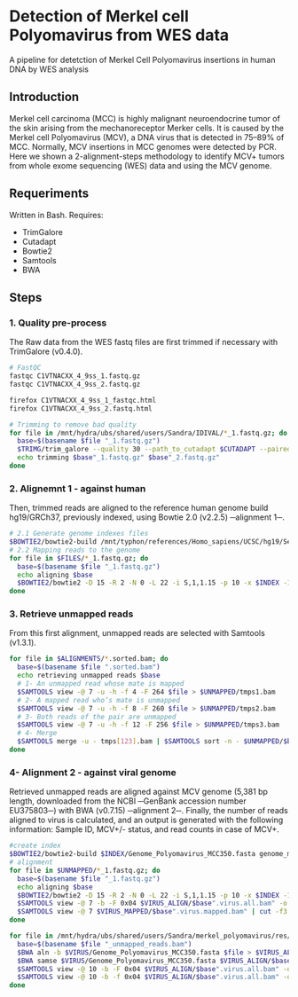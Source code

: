 # Detection of Merkel cell Polyomavirus from WES data
A pipeline for detetction of Merkel Cell Polyomavirus insertions in human DNA by WES analysis

## Introduction
Merkel cell carcinoma (MCC) is highly malignant neuroendocrine tumor of the skin arising from the mechanoreceptor Merker cells. It is caused by the Merkel cell Polyomavirus (MCV), a DNA virus that is detected in 75–89% of MCC. Normally, MCV insertions in MCC genomes were detected by PCR. Here we shown a 2-alignment-steps methodology to identify MCV+ tumors from whole exome sequencing (WES) data and using the MCV genome.

## Requeriments
Written in Bash.
Requires:
* TrimGalore
* Cutadapt
* Bowtie2
* Samtools
* BWA

## Steps
### 1. Quality pre-process
The Raw data from the WES fastq files are first trimmed if necessary with TrimGalore (v0.4.0).
```bash
# FastQC
fastqc C1VTNACXX_4_9ss_1.fastq.gz
fastqc C1VTNACXX_4_9ss_2.fastq.gz

firefox C1VTNACXX_4_9ss_1_fastqc.html
firefox C1VTNACXX_4_9ss_2.fastq.html

# Trimming to remove bad quality 
for file in /mnt/hydra/ubs/shared/users/Sandra/IDIVAL/*_1.fastq.gz; do 
  base=$(basename $file "_1.fastq.gz")
  $TRIMG/trim_galore --quality 30 --path_to_cutadapt $CUTADAPT --paired --trim1 -o $TRIMMED $FASTQ"/"$base"_1.fastq.gz" $FASTQ"/"$base"_2.fastq.gz"
  echo trimming $base"_1.fastq.gz" $base"_2.fastq.gz" 
done
```
### 2.  Alignemnt 1 - against human
Then, trimmed reads are aligned to the reference human genome build hg19/GRCh37, previously indexed, using Bowtie 2.0 (v2.2.5) ─alignment 1─. 
```bash
# 2.1 Generate genome indexes files
$BOWTIE2/bowtie2-build /mnt/typhon/references/Homo_sapiens/UCSC/hg19/Sequence/WholeGenomeFasta/genome.fa REF/hg19.example
# 2.2 Mapping reads to the genome
for file in $FILES/*_1.fastq.gz; do
  base=$(basename $file "_1.fastq.gz")
  echo aligning $base
  $BOWTIE2/bowtie2 -D 15 -R 2 -N 0 -L 22 -i S,1,1.15 -p 10 -x $INDEX -1 $FILES/$base"_1.fastq.gz" -2 $FILES/$base"_2.fastq.gz" | $SAMTOOLS view -bS - | $SAMTOOLS sort -m 1000000000 -O BAM -o $ALIGNMENTS/$base".sorted.bam"
done

```
### 3. Retrieve unmapped reads
From this first alignment, unmapped reads are selected with Samtools (v1.3.1).
```bash
for file in $ALIGNMENTS/*.sorted.bam; do
  base=$(basename $file ".sorted.bam")
  echo retrieving unmapped reads $base
  # 1- An unmapped read whose mate is mapped
  $SAMTOOLS view -@ 7 -u -h -f 4 -F 264 $file > $UNMAPPED/tmps1.bam
  # 2- A mapped read who’s mate is unmapped
  $SAMTOOLS view -@ 7 -u -h -f 8 -F 260 $file > $UNMAPPED/tmps2.bam
  # 3- Both reads of the pair are unmapped
  $SAMTOOLS view -@ 7 -u -h -f 12 -F 256 $file > $UNMAPPED/tmps3.bam
  # 4- Merge
  $SAMTOOLS merge -u - tmps[123].bam | $SAMTOOLS sort -n - $UNMAPPED/$base"_unmapped_reads"
done
```
### 4- Alignment 2 - against viral genome
Retrieved unmapped reads are aligned against MCV genome (5,381 bp length, downloaded from the NCBI ─GenBank accession number EU375803─) with BWA (v0.7.15) ─alignment 2─. Finally, the number of reads aligned to virus is calculated, and an output is generated with the following information: Sample ID, MCV+/- status, and read counts in case of MCV+.
```bash
#create index
$BOWTIE2/bowtie2-build $INDEX/Genome_Polyomavirus_MCC350.fasta genome_merkel
# alignment
for file in $UNMAPPED/*_1.fastq.gz; do
  base=$(basename $file "_1.fastq.gz")
  echo aligning $base
  $BOWTIE2/bowtie2 -D 15 -R 2 -N 0 -L 22 -i S,1,1.15 -p 10 -x $INDEX -1 $UNMAPPED/$base"_1.fastq.gz" -2 $UNMAPPED/$base"_2.fastq.gz" | $SAMTOOLS view -bS - | $SAMTOOLS sort -m 1000000000 -O BAM -o $VIRUS_ALIGN/$base".virus.all.bam"
  $SAMTOOLS view -@ 7 -b -F 0x04 $VIRUS_ALIGN/$base".virus.all.bam" -o $VIRUS_MAPPED/$base".virus.mapped.bam"
  $SAMTOOLS view -@ 7 $VIRUS_MAPPED/$base".virus.mapped.bam" | cut -f3 | sort | uniq -c | awk -v file=$base -F'\t' 'BEGIN{OFS="\t"}{print file,$1,$2}' >> $RES/virus.read.counts.txt
done

for file in /mnt/hydra/ubs/shared/users/Sandra/merkel_polyomavirus/res/alignments/unmapped/*_unmapped_reads.bam; do
  base=$(basename $file "_unmapped_reads.bam")
  $BWA aln -b $VIRUS/Genome_Polyomavirus_MCC350.fasta $file > $VIRUS_ALIGN/$base".virus.sai"
  $BWA samse $VIRUS/Genome_Polyomavirus_MCC350.fasta $VIRUS_ALIGN/$base".virus.sai" $file | $SAMTOOLS view - -bS -o $VIRUS_ALIGN/$base".virus.all.bam"
  $SAMTOOLS view -@ 10 -b -F 0x04 $VIRUS_ALIGN/$base".virus.all.bam" -o $VIRUS_MAPPED/$base".virus.mapped.bam"
  $SAMTOOLS view -@ 10 -b -f 0x04 $VIRUS_ALIGN/$base".virus.all.bam" -o $VIRUS_ALIGN/$base".virus.unmapped.bam"
done
```
